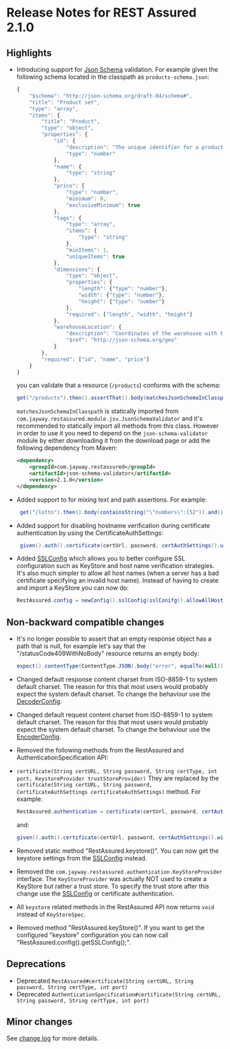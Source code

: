 # Release Notes for REST Assured 2.1.0 #

## Highlights ##
* Introducing support for [Json Schema](http://json-schema.org/) validation. For example given the following schema located in the classpath as `products-schema.json`:

  ```javascript
  {
      "$schema": "http://json-schema.org/draft-04/schema#",
      "title": "Product set",
      "type": "array",
      "items": {
          "title": "Product",
          "type": "object",
          "properties": {
              "id": {
                  "description": "The unique identifier for a product",
                  "type": "number"
              },
              "name": {
                  "type": "string"
              },
              "price": {
                  "type": "number",
                  "minimum": 0,
                  "exclusiveMinimum": true
              },
              "tags": {
                  "type": "array",
                  "items": {
                      "type": "string"
                  },
                  "minItems": 1,
                  "uniqueItems": true
              },
              "dimensions": {
                  "type": "object",
                  "properties": {
                      "length": {"type": "number"},
                      "width": {"type": "number"},
                      "height": {"type": "number"}
                  },
                  "required": ["length", "width", "height"]
              },
              "warehouseLocation": {
                  "description": "Coordinates of the warehouse with the product",
                  "$ref": "http://json-schema.org/geo"
              }
          },
          "required": ["id", "name", "price"]
      }
  }
  ```
  you can validate that a resource (`/products`) conforms with the schema:
  
  ```java
  get("/products").then().assertThat().body(matchesJsonSchemaInClasspath("products-schema.json"));
  ```
  `matchesJsonSchemaInClasspath` is statically imported from `com.jayway.restassured.module.jsv.JsonSchemaValidator` and it's recommended to statically import all methods from this class. However in order to use it you need to depend on the `json-schema-validator` module by either downloading it from the download page or add the following dependency from Maven:
  
  ```xml
  <dependency>
      <groupId>com.jayway.restassured</groupId>
      <artifactId>json-schema-validator</artifactId>
      <version>2.1.0</version>
  </dependency>
  ```
* Added support to for mixing text and path assertions. For example:
  
  ```java
   get("/lotto").then().body(containsString("\"numbers\":[52")).and().body("lotto.winners.winnerId", hasItems(23, 54));
  ```
* Added support for disabling hostname verification during certificate authentication by using the CertificateAuthSettings:
  
  ```java
   given().auth().certificate(certUrl, password, certAuthSettings().using().allowAllHostnames(). ..
  ```
* Added [SSLConfig](http://static.javadoc.io/com.jayway.restassured/rest-assured/2.1.0/com/jayway/restassured/config/SSLConfig.html) which allows you to better configure SSL configuration such as KeyStore and host name verification strategies. It's also much simpler to allow all host names (when a server has a bad certificate specifying an invalid host name). Instead of having to create and import a KeyStore you can now do:
  
  ```java
  RestAssured.config = newConfig().sslConfig(sslConifg().allowAllHostnames());
  ```

## Non-backward compatible changes ##
* It's no longer possible to assert that an empty response object has a path that is null, for example let's say that the "/statusCode409WithNoBody" resource returns an empty body:
  
  ```java
  expect().contentType(ContentType.JSON).body("error", equalTo(null)).when().get("/statusCode409WithNoBody"); // This will now throw assertion error
  ```
* Changed default response content charset from ISO-8859-1 to system default charset. The reason for this that most users would probably expect the system default charset. To change the behaviour use the [DecoderConfig](http://static.javadoc.io/com.jayway.restassured/rest-assured/2.1.0/com/jayway/restassured/config/DecoderConfig.html).
* Changed default request content charset from ISO-8859-1 to system default charset. The reason for this that most users would probably expect the system default charset. To change the behaviour use the [EncoderConfig](http://static.javadoc.io/com.jayway.restassured/rest-assured/2.1.0/com/jayway/restassured/config/EncoderConfig.html).
* Removed the following methods from the RestAssured and AuthenticationSpecification API:
* `certificate(String certURL, String password, String certType, int port, KeystoreProvider trustStoreProvider)`
  They are replaced by the `certificate(String certURL, String password, CertificateAuthSettings certificateAuthSettings)` method. For example:
  
  ```java
  RestAssured.authentication = certificate(certUrl, password, certAuthSettings().with().port(435));
  ```
  and:
  
  ```java
  given().auth().certificate(certUrl, password, certAuthSettings().with().port(435)). ..
  ```
* Removed static method "RestAssured.keystore()". You can now get the keystore settings from the [SSLConfig](http://static.javadoc.io/com.jayway.restassured/rest-assured/2.1.0/com/jayway/restassured/config/SSLConfig.html) instead.
* Removed the `com.jayway.restassured.authentication.KeyStoreProvider` interface. The `KeyStoreProvider` was actually NOT used to create a KeyStore but rather a trust store. To specify the trust store after this change use the [SSLConfig](http://static.javadoc.io/com.jayway.restassured/rest-assured/2.1.0/com/jayway/restassured/config/SSLConfig.html) or certificate authentication.
* All `keystore` related methods in the RestAssured API now returns `void` instead of `KeyStoreSpec`.
* Removed method "RestAssured.keyStore()". If you want to get the configured "keystore" configuration you can now call "RestAssured.config().getSSLConfig();".

## Deprecations ##
* Deprecated `RestAssured#certificate(String certURL, String password, String certType, int port)`
* Deprecated `AuthenticationSpecification#certificate(String certURL, String password, String certType, int port)`

## Minor changes ##
See [change log](http://github.com/jayway/rest-assured/raw/master/changelog.txt) for more details.